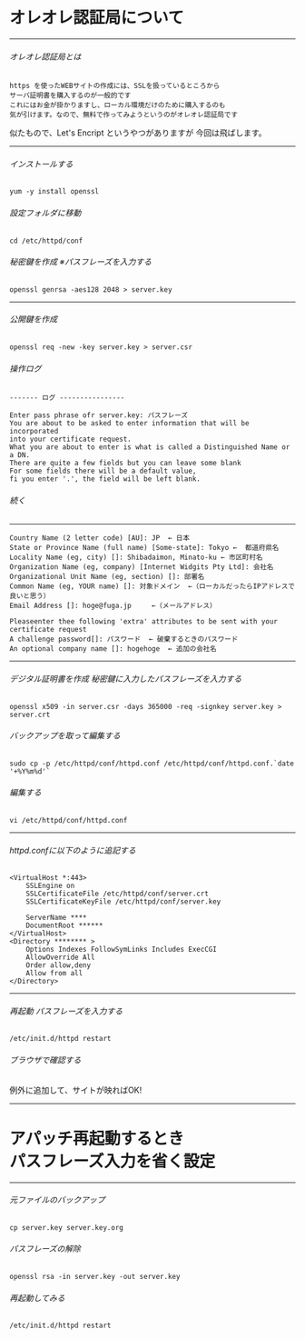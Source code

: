 <!-- 参考URL marpの設定 http://qiita.com/pocket8137/items/27ede821e59c12a1b222 -->
<!-- page_number: true -->
<!-- $size: 1:5 縦:横-->
<!-- $theme: gaia -->

# オレオレ認証局について

---

###### オレオレ認証局とは
	https を使ったWEBサイトの作成には、SSLを扱っているところから
    サーバ証明書を購入するのが一般的です
    これにはお金が掛かりますし、ローカル環境だけのために購入するのも
    気が引けます。なので、無料で作ってみようというのがオレオレ認証局です

似たもので、Let's Encript というやつがありますが
今回は飛ばします。

---

###### インストールする
	yum -y install openssl

###### 設定フォルダに移動
	cd /etc/httpd/conf

###### 秘密鍵を作成 ※パスフレーズを入力する
	openssl genrsa -aes128 2048 > server.key

---

###### 公開鍵を作成
	openssl req -new -key server.key > server.csr

###### 操作ログ
	------- ログ ----------------

	Enter pass phrase ofr server.key: パスフレーズ
	You are about to be asked to enter information that will be incorporated 
	into your certificate request.
	What you are about to enter is what is called a Distinguished Name or a DN.
	There are quite a few fields but you can leave some blank
	For some fields there will be a default value,
	fi you enter '.', the field will be left blank.
    
###### 続く
---
	Country Name (2 letter code) [AU]: JP  ← 日本
	State or Province Name (full name) [Some-state]: Tokyo ←  都道府県名
	Locality Name (eg, city) []: Shibadaimon, Minato-ku ← 市区町村名
	Organization Name (eg, company) [Internet Widgits Pty Ltd]: 会社名
	Organizational Unit Name (eg, section) []: 部署名
	Common Name (eg, YOUR name) []: 対象ドメイン  ←（ローカルだったらIPアドレスで良いと思う）
	Email Address []: hoge@fuga.jp　　　←（メールアドレス）

	Pleaseenter thee following 'extra' attributes to be sent with your certificate request
	A challenge password[]: パスワード  ← 破棄するときのパスワード
	An optional company name []: hogehoge  ← 追加の会社名

---



###### デジタル証明書を作成 秘密鍵に入力したパスフレーズを入力する
	openssl x509 -in server.csr -days 365000 -req -signkey server.key > server.crt

###### バックアップを取って編集する
	sudo cp -p /etc/httpd/conf/httpd.conf /etc/httpd/conf/httpd.conf.`date '+%Y%m%d'`

###### 編集する
	vi /etc/httpd/conf/httpd.conf

---

###### httpd.confに以下のように追記する

	<VirtualHost *:443>
	    SSLEngine on
	    SSLCertificateFile /etc/httpd/conf/server.crt
	    SSLCertificateKeyFile /etc/httpd/conf/server.key

        ServerName ****
        DocumentRoot ******
	</VirtualHost>
	<Directory ******** >
	    Options Indexes FollowSymLinks Includes ExecCGI
	    AllowOverride All
	    Order allow,deny
	    Allow from all
	</Directory>

----

###### 再起動 パスフレーズを入力する
	/etc/init.d/httpd restart

###### ブラウザで確認する
 例外に追加して、サイトが映ればOK!

---

# アパッチ再起動するとき<br />パスフレーズ入力を省く設定

---

###### 元ファイルのバックアップ
	cp server.key server.key.org
###### パスフレーズの解除
	openssl rsa -in server.key -out server.key
###### 再起動してみる
	/etc/init.d/httpd restart
